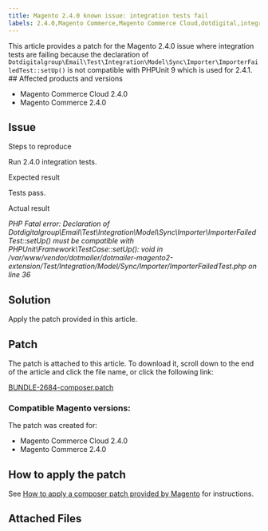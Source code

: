 ```yaml
---
title: Magento 2.4.0 known issue: integration tests fail
labels: 2.4.0,Magento Commerce,Magento Commerce Cloud,dotdigital,integration tests,known issues,patch,troubleshooting
---
```


This article provides a patch for the Magento 2.4.0 issue where integration tests are failing because the declaration of `` Dotdigitalgroup\Email\Test\Integration\Model\Sync\Importer\ImporterFailedTest::setUp() `` is not compatible with PHPUnit 9 which is used for 2.4.1. ## Affected products and versions

* Magento Commerce Cloud 2.4.0
* Magento Commerce 2.4.0

## Issue

Steps to reproduce

Run 2.4.0 integration tests.

Expected result 

Tests pass.

Actual result

_PHP Fatal error: Declaration of Dotdigitalgroup\\Email\\Test\\Integration\\Model\\Sync\\Importer\\ImporterFailedTest::setUp() must be compatible with PHPUnit\\Framework\\TestCase::setUp(): void in /var/www/vendor/dotmailer/dotmailer-magento2-extension/Test/Integration/Model/Sync/Importer/ImporterFailedTest.php on line 36_

## Solution

Apply the patch provided in this article.

## Patch

The patch is attached to this article. To download it, scroll down to the end of the article and click the file name, or click the following link:

[BUNDLE-2684-composer.patch](assets/BUNDLE-2684-composer.patch)

### Compatible Magento versions:

The patch was created for:

* Magento Commerce Cloud 2.4.0
* Magento Commerce 2.4.0

## How to apply the patch

See [How to apply a composer patch provided by Magento](https://support.magento.com/hc/en-us/articles/360028367731) for instructions.

## Attached Files